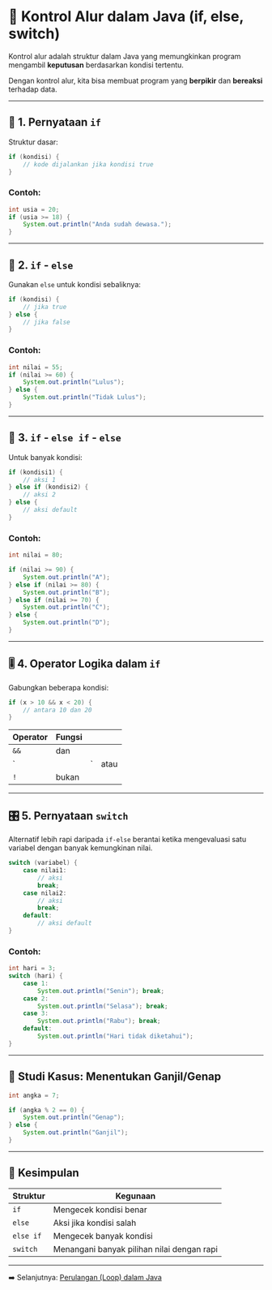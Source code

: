 # 🔀 Kontrol Alur dalam Java (if, else, switch)

Kontrol alur adalah struktur dalam Java yang memungkinkan program mengambil **keputusan** berdasarkan kondisi tertentu.

Dengan kontrol alur, kita bisa membuat program yang **berpikir** dan **bereaksi** terhadap data.

---

## 🧠 1. Pernyataan `if`

Struktur dasar:
```java
if (kondisi) {
    // kode dijalankan jika kondisi true
}
````

### Contoh:

```java
int usia = 20;
if (usia >= 18) {
    System.out.println("Anda sudah dewasa.");
}
```

---

## 🔀 2. `if` - `else`

Gunakan `else` untuk kondisi sebaliknya:

```java
if (kondisi) {
    // jika true
} else {
    // jika false
}
```

### Contoh:

```java
int nilai = 55;
if (nilai >= 60) {
    System.out.println("Lulus");
} else {
    System.out.println("Tidak Lulus");
}
```

---

## 🧱 3. `if` - `else if` - `else`

Untuk banyak kondisi:

```java
if (kondisi1) {
    // aksi 1
} else if (kondisi2) {
    // aksi 2
} else {
    // aksi default
}
```

### Contoh:

```java
int nilai = 80;

if (nilai >= 90) {
    System.out.println("A");
} else if (nilai >= 80) {
    System.out.println("B");
} else if (nilai >= 70) {
    System.out.println("C");
} else {
    System.out.println("D");
}
```

---

## 🎚️ 4. Operator Logika dalam `if`

Gabungkan beberapa kondisi:

```java
if (x > 10 && x < 20) {
    // antara 10 dan 20
}
```

| Operator | Fungsi |    |      |
| -------- | ------ | -- | ---- |
| `&&`     | dan    |    |      |
| \`       |        | \` | atau |
| `!`      | bukan  |    |      |

---

## 🎛️ 5. Pernyataan `switch`

Alternatif lebih rapi daripada `if-else` berantai ketika mengevaluasi satu variabel dengan banyak kemungkinan nilai.

```java
switch (variabel) {
    case nilai1:
        // aksi
        break;
    case nilai2:
        // aksi
        break;
    default:
        // aksi default
}
```

### Contoh:

```java
int hari = 3;
switch (hari) {
    case 1:
        System.out.println("Senin"); break;
    case 2:
        System.out.println("Selasa"); break;
    case 3:
        System.out.println("Rabu"); break;
    default:
        System.out.println("Hari tidak diketahui");
}
```

---

## 🧪 Studi Kasus: Menentukan Ganjil/Genap

```java
int angka = 7;

if (angka % 2 == 0) {
    System.out.println("Genap");
} else {
    System.out.println("Ganjil");
}
```

---

## 📌 Kesimpulan

| Struktur  | Kegunaan                                   |
| --------- | ------------------------------------------ |
| `if`      | Mengecek kondisi benar                     |
| `else`    | Aksi jika kondisi salah                    |
| `else if` | Mengecek banyak kondisi                    |
| `switch`  | Menangani banyak pilihan nilai dengan rapi |

---

➡️ Selanjutnya: [Perulangan (Loop) dalam Java](perulangan.md)
